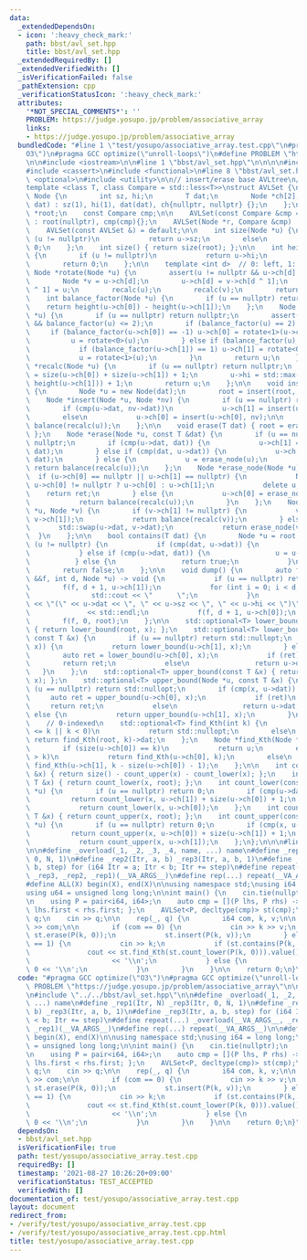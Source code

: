 ```yaml
---
data:
  _extendedDependsOn:
  - icon: ':heavy_check_mark:'
    path: bbst/avl_set.hpp
    title: bbst/avl_set.hpp
  _extendedRequiredBy: []
  _extendedVerifiedWith: []
  _isVerificationFailed: false
  _pathExtension: cpp
  _verificationStatusIcon: ':heavy_check_mark:'
  attributes:
    '*NOT_SPECIAL_COMMENTS*': ''
    PROBLEM: https://judge.yosupo.jp/problem/associative_array
    links:
    - https://judge.yosupo.jp/problem/associative_array
  bundledCode: "#line 1 \"test/yosupo/associative_array.test.cpp\"\n#pragma GCC optimize(\"\
    O3\")\n#pragma GCC optimize(\"unroll-loops\")\n#define PROBLEM \"https://judge.yosupo.jp/problem/associative_array\"\
    \n\n#include <iostream>\n\n#line 1 \"bbst/avl_set.hpp\"\n\n\n\n#include <algorithm>\n\
    #include <cassert>\n#include <functional>\n#line 8 \"bbst/avl_set.hpp\"\n#include\
    \ <optional>\n#include <utility>\n\n// insert/erase base AVLtree\n// multiset\n\
    template <class T, class Compare = std::less<T>>\nstruct AVLSet {\n    struct\
    \ Node {\n        int sz, hi;\n        T dat;\n        Node *ch[2];\n        Node(T\
    \ dat) : sz(1), hi(1), dat(dat), ch{nullptr, nullptr} {};\n    };\n\n    Node\
    \ *root;\n    const Compare cmp;\n\n    AVLSet(const Compare &cmp = Compare())\
    \ : root(nullptr), cmp(cmp){};\n    AVLSet(Node *r, Compare &cmp) : root(r), cmp(cmp){};\n\
    \    AVLSet(const AVLSet &) = default;\n\n    int size(Node *u) {\n        if\
    \ (u != nullptr)\n            return u->sz;\n        else\n            return\
    \ 0;\n    };\n    int size() { return size(root); };\n\n    int height(Node *u)\
    \ {\n        if (u != nullptr)\n            return u->hi;\n        else\n    \
    \        return 0;\n    };\n\n    template <int d>  // 0: left, 1: right\n   \
    \ Node *rotate(Node *u) {\n        assert(u != nullptr && u->ch[d] != nullptr);\n\
    \        Node *v = u->ch[d];\n        u->ch[d] = v->ch[d ^ 1];\n        v->ch[d\
    \ ^ 1] = u;\n        recalc(u);\n        recalc(v);\n        return v;\n    };\n\
    \    int balance_factor(Node *u) {\n        if (u == nullptr) return 0;\n    \
    \    return height(u->ch[0]) - height(u->ch[1]);\n    };\n    Node *balance(Node\
    \ *u) {\n        if (u == nullptr) return nullptr;\n        assert(-2 <= balance_factor(u)\
    \ && balance_factor(u) <= 2);\n        if (balance_factor(u) == 2) {\n       \
    \     if (balance_factor(u->ch[0]) == -1) u->ch[0] = rotate<1>(u->ch[0]);\n  \
    \          u = rotate<0>(u);\n        } else if (balance_factor(u) == -2) {\n\
    \            if (balance_factor(u->ch[1]) == 1) u->ch[1] = rotate<0>(u->ch[1]);\n\
    \            u = rotate<1>(u);\n        }\n        return u;\n    };\n    Node\
    \ *recalc(Node *u) {\n        if (u == nullptr) return nullptr;\n        u->sz\
    \ = size(u->ch[0]) + size(u->ch[1]) + 1;\n        u->hi = std::max(height(u->ch[0]),\
    \ height(u->ch[1])) + 1;\n        return u;\n    };\n\n    void insert(T dat)\
    \ {\n        Node *u = new Node(dat);\n        root = insert(root, u);\n    };\n\
    \    Node *insert(Node *u, Node *nv) {\n        if (u == nullptr) return nv;\n\
    \        if (cmp(u->dat, nv->dat))\n            u->ch[1] = insert(u->ch[1], nv);\n\
    \        else\n            u->ch[0] = insert(u->ch[0], nv);\n\n        return\
    \ balance(recalc(u));\n    };\n\n    void erase(T dat) { root = erase(root, dat);\
    \ };\n    Node *erase(Node *u, const T &dat) {\n        if (u == nullptr) return\
    \ nullptr;\n        if (cmp(u->dat, dat)) {\n            u->ch[1] = erase(u->ch[1],\
    \ dat);\n        } else if (cmp(dat, u->dat)) {\n            u->ch[0] = erase(u->ch[0],\
    \ dat);\n        } else {\n            u = erase_node(u);\n        }\n       \
    \ return balance(recalc(u));\n    };\n    Node *erase_node(Node *u) {\n      \
    \  if (u->ch[0] == nullptr || u->ch[1] == nullptr) {\n            Node *ret =\
    \ u->ch[0] != nullptr ? u->ch[0] : u->ch[1];\n            delete u;\n        \
    \    return ret;\n        } else {\n            u->ch[0] = erase_node(u, u->ch[0]);\n\
    \            return balance(recalc(u));\n        }\n    };\n    Node *erase_node(Node\
    \ *u, Node *v) {\n        if (v->ch[1] != nullptr) {\n            v->ch[1] = erase_node(u,\
    \ v->ch[1]);\n            return balance(recalc(v));\n        } else {\n     \
    \       std::swap(u->dat, v->dat);\n            return erase_node(v);\n      \
    \  }\n    };\n\n    bool contains(T dat) {\n        Node *u = root;\n        while\
    \ (u != nullptr) {\n            if (cmp(dat, u->dat)) {\n                u = u->ch[0];\n\
    \            } else if (cmp(u->dat, dat)) {\n                u = u->ch[1];\n \
    \           } else {\n                return true;\n            }\n        }\n\
    \        return false;\n    };\n\n    void dump() {\n        auto f = [](auto\
    \ &&f, int d, Node *u) -> void {\n            if (u == nullptr) return;\n    \
    \        f(f, d + 1, u->ch[1]);\n            for (int i = 0; i < d; i++) {\n \
    \               std::cout << \"      \";\n            }\n            std::cout\
    \ << \"(\" << u->dat << \", \" << u->sz << \", \" << u->hi << \")\"\n        \
    \              << std::endl;\n            f(f, d + 1, u->ch[0]);\n        };\n\
    \        f(f, 0, root);\n    };\n\n    std::optional<T> lower_bound(const T &x)\
    \ { return lower_bound(root, x); };\n    std::optional<T> lower_bound(Node *u,\
    \ const T &x) {\n        if (u == nullptr) return std::nullopt;\n        if (cmp(u->dat,\
    \ x)) {\n            return lower_bound(u->ch[1], x);\n        } else {\n    \
    \        auto ret = lower_bound(u->ch[0], x);\n            if (ret)\n        \
    \        return ret;\n            else\n                return u->dat;\n     \
    \   }\n    };\n    std::optional<T> upper_bound(const T &x) { return upper_bound(root,\
    \ x); };\n    std::optional<T> upper_bound(Node *u, const T &x) {\n        if\
    \ (u == nullptr) return std::nullopt;\n        if (cmp(x, u->dat)) {\n       \
    \     auto ret = upper_bound(u->ch[0], x);\n            if (ret)\n           \
    \     return ret;\n            else\n                return u->dat;\n        }\
    \ else {\n            return upper_bound(u->ch[1], x);\n        }\n    };\n\n\
    \    // 0-indexed\n    std::optional<T> find_Kth(int k) {\n        if (size()\
    \ <= k || k < 0)\n            return std::nullopt;\n        else\n           \
    \ return find_Kth(root, k)->dat;\n    };\n    Node *find_Kth(Node *u, int k) {\n\
    \        if (size(u->ch[0]) == k)\n            return u;\n        else if (size(u->ch[0])\
    \ > k)\n            return find_Kth(u->ch[0], k);\n        else\n            return\
    \ find_Kth(u->ch[1], k - size(u->ch[0]) - 1);\n    };\n\n    int count(const T\
    \ &x) { return size() - count_upper(x) - count_lower(x); };\n    int count_lower(const\
    \ T &x) { return count_lower(x, root); };\n    int count_lower(const T &x, Node\
    \ *u) {\n        if (u == nullptr) return 0;\n        if (cmp(u->dat, x))\n  \
    \          return count_lower(x, u->ch[1]) + size(u->ch[0]) + 1;\n        else\n\
    \            return count_lower(x, u->ch[0]);\n    };\n    int count_upper(const\
    \ T &x) { return count_upper(x, root); };\n    int count_upper(const T &x, Node\
    \ *u) {\n        if (u == nullptr) return 0;\n        if (cmp(x, u->dat))\n  \
    \          return count_upper(x, u->ch[0]) + size(u->ch[1]) + 1;\n        else\n\
    \            return count_upper(x, u->ch[1]);\n    };\n};\n\n\n#line 8 \"test/yosupo/associative_array.test.cpp\"\
    \n\n#define _overload(_1, _2, _3, _4, name, ...) name\n#define _rep1(Itr, N) _rep3(Itr,\
    \ 0, N, 1)\n#define _rep2(Itr, a, b) _rep3(Itr, a, b, 1)\n#define _rep3(Itr, a,\
    \ b, step) for (i64 Itr = a; Itr < b; Itr += step)\n#define repeat(...) _overload(__VA_ARGS__,\
    \ _rep3, _rep2, _rep1)(__VA_ARGS__)\n#define rep(...) repeat(__VA_ARGS__)\n\n\
    #define ALL(X) begin(X), end(X)\n\nusing namespace std;\nusing i64 = long long;\n\
    using u64 = unsigned long long;\n\nint main() {\n    cin.tie(nullptr);\n    ios::sync_with_stdio(false);\n\
    \n    using P = pair<i64, i64>;\n    auto cmp = [](P lhs, P rhs) -> bool { return\
    \ lhs.first < rhs.first; };\n    AVLSet<P, decltype(cmp)> st(cmp);\n\n    i64\
    \ q;\n    cin >> q;\n\n    rep(_, q) {\n        i64 com, k, v;\n\n        cin\
    \ >> com;\n\n        if (com == 0) {\n            cin >> k >> v;\n           \
    \ st.erase(P(k, 0));\n            st.insert(P(k, v));\n        } else if (com\
    \ == 1) {\n            cin >> k;\n            if (st.contains(P(k, 0))) {\n  \
    \              cout << st.find_Kth(st.count_lower(P(k, 0))).value().second\n \
    \                    << '\\n';\n            } else {\n                cout <<\
    \ 0 << '\\n';\n            }\n        }\n    }\n\n    return 0;\n}\n"
  code: "#pragma GCC optimize(\"O3\")\n#pragma GCC optimize(\"unroll-loops\")\n#define\
    \ PROBLEM \"https://judge.yosupo.jp/problem/associative_array\"\n\n#include <iostream>\n\
    \n#include \"../../bbst/avl_set.hpp\"\n\n#define _overload(_1, _2, _3, _4, name,\
    \ ...) name\n#define _rep1(Itr, N) _rep3(Itr, 0, N, 1)\n#define _rep2(Itr, a,\
    \ b) _rep3(Itr, a, b, 1)\n#define _rep3(Itr, a, b, step) for (i64 Itr = a; Itr\
    \ < b; Itr += step)\n#define repeat(...) _overload(__VA_ARGS__, _rep3, _rep2,\
    \ _rep1)(__VA_ARGS__)\n#define rep(...) repeat(__VA_ARGS__)\n\n#define ALL(X)\
    \ begin(X), end(X)\n\nusing namespace std;\nusing i64 = long long;\nusing u64\
    \ = unsigned long long;\n\nint main() {\n    cin.tie(nullptr);\n    ios::sync_with_stdio(false);\n\
    \n    using P = pair<i64, i64>;\n    auto cmp = [](P lhs, P rhs) -> bool { return\
    \ lhs.first < rhs.first; };\n    AVLSet<P, decltype(cmp)> st(cmp);\n\n    i64\
    \ q;\n    cin >> q;\n\n    rep(_, q) {\n        i64 com, k, v;\n\n        cin\
    \ >> com;\n\n        if (com == 0) {\n            cin >> k >> v;\n           \
    \ st.erase(P(k, 0));\n            st.insert(P(k, v));\n        } else if (com\
    \ == 1) {\n            cin >> k;\n            if (st.contains(P(k, 0))) {\n  \
    \              cout << st.find_Kth(st.count_lower(P(k, 0))).value().second\n \
    \                    << '\\n';\n            } else {\n                cout <<\
    \ 0 << '\\n';\n            }\n        }\n    }\n\n    return 0;\n}"
  dependsOn:
  - bbst/avl_set.hpp
  isVerificationFile: true
  path: test/yosupo/associative_array.test.cpp
  requiredBy: []
  timestamp: '2021-08-27 10:26:20+09:00'
  verificationStatus: TEST_ACCEPTED
  verifiedWith: []
documentation_of: test/yosupo/associative_array.test.cpp
layout: document
redirect_from:
- /verify/test/yosupo/associative_array.test.cpp
- /verify/test/yosupo/associative_array.test.cpp.html
title: test/yosupo/associative_array.test.cpp
---
```

